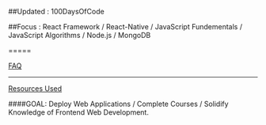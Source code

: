 ##Updated : 100DaysOfCode 

##Focus : React Framework / React-Native / JavaScript Fundementals / JavaScript Algorithms / Node.js / MongoDB 

=====

[FAQ](FAQ.md)

-----

[Resources Used](Resources.md)

####GOAL: Deploy Web Applications / Complete Courses / Solidify Knowledge of Frontend Web Development.